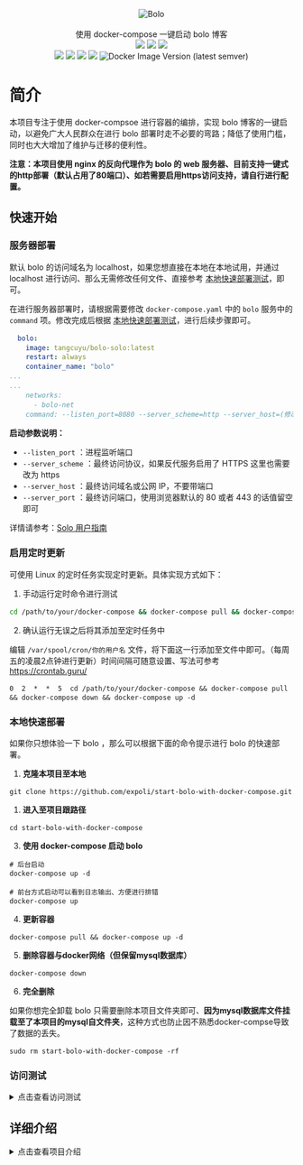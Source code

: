 <p align = "center">
<img alt="Bolo" src="https://github.com/expoli/bolo-solo/raw/master/bolo-logo-256.png">
<br><br>
使用 docker-compose 一键启动 bolo 博客
<br>
<img src="https://img.shields.io/github/last-commit/expoli/start-bolo-with-docker-compose.svg?style=flat-square">
<img src="https://img.shields.io/github/issues-pr-closed/expoli/start-bolo-with-docker-compose.svg?style=flat-square">
<img src="https://img.shields.io/github/downloads/expoli/start-bolo-with-docker-compose/total?style=flat-square">
<br>
<img src="https://img.shields.io/docker/cloud/automated/tangcuyu/bolo-solo?style=flat-square">
<img src="https://img.shields.io/docker/cloud/build/tangcuyu/bolo-solo?style=flat-square">
<img src="https://img.shields.io/docker/pulls/tangcuyu/bolo-solo.svg?style=flat-square">
<img src="https://img.shields.io/docker/v/tangcuyu/bolo-solo?sort=date&style=flat-square">
<img alt="Docker Image Version (latest semver)" src="https://img.shields.io/docker/v/tangcuyu/bolo-solo?sort=semver&style=flat-square">
<!-- <img src="https://img.shields.io/github/v/expoli/start-bolo-with-docker-compose?style=flat-square"> -->
<!-- <img src="https://img.shields.io/github/issues/expoli/start-bolo-with-docker-compose?style=flat-square"> -->
<!-- <img src="https://img.shields.io/github/commit-activity/y/expoli/start-bolo-with-docker-compose?style=flat-square"> -->
</p>

# 简介

本项目专注于使用 docker-compsoe 进行容器的编排，实现 bolo 博客的一键启动，以避免广大人民群众在进行 bolo 部署时走不必要的弯路；降低了使用门槛，同时也大大增加了维护与迁移的便利性。

**注意：本项目使用 nginx 的反向代理作为 bolo 的 web 服务器、目前支持一键式的http部署（默认占用了80端口）、如若需要启用https访问支持，请自行进行配置。**

## 快速开始

### 服务器部署

默认 bolo 的访问域名为 localhost，如果您想直接在本地在本地试用，并通过 localhost 进行访问、那么无需修改任何文件、直接参考 [本地快速部署测试](#本地快速部署测试)，即可。

在进行服务器部署时，请根据需要修改 `docker-compose.yaml` 中的 `bolo` 服务中的 `command` 项。修改完成后根据 [本地快速部署测试](#本地快速部署测试)，进行后续步骤即可。

```yaml
  bolo:
    image: tangcuyu/bolo-solo:latest
    restart: always
    container_name: "bolo"
...
...
    networks:
      - bolo-net
    command: --listen_port=8080 --server_scheme=http --server_host=(修改为你博客的域名或ip)  --server_port=
```

**启动参数说明：**

- `--listen_port` ：进程监听端口
- `--server_scheme` ：最终访问协议，如果反代服务启用了 HTTPS 这里也需要改为 https
- `--server_host` ：最终访问域名或公网 IP，不要带端口
- `--server_port` ：最终访问端口，使用浏览器默认的 80 或者 443 的话值留空即可

详情请参考：[Solo 用户指南](https://hacpai.com/article/1492881378588)

### 启用定时更新

可使用 Linux 的定时任务实现定时更新。具体实现方式如下：

1. 手动运行定时命令进行测试

```bash
cd /path/to/your/docker-compose && docker-compose pull && docker-compose down && docker-compose up -d
```

2. 确认运行无误之后将其添加至定时任务中

编辑 `/var/spool/cron/你的用户名` 文件，将下面这一行添加至文件中即可。（每周五的凌晨2点钟进行更新）时间间隔可随意设置、写法可参考 https://crontab.guru/

```shell
0  2  *  *  5  cd /path/to/your/docker-compose && docker-compose pull && docker-compose down && docker-compose up -d
```

### 本地快速部署

如果你只想体验一下 bolo ，那么可以根据下面的命令提示进行 bolo 的快速部署。

1. **克隆本项目至本地**

```shell
git clone https://github.com/expoli/start-bolo-with-docker-compose.git
```

1. **进入至项目跟路径**

```shell
cd start-bolo-with-docker-compose
```

3. **使用 docker-compose 启动 bolo**

```shell
# 后台启动
docker-compose up -d

# 前台方式启动可以看到日志输出、方便进行排错
docker-compose up
```

4. **更新容器**

```shell
docker-compose pull && docker-compose up -d
```

5. **删除容器与docker网络（但保留mysql数据库）**

```shell
docker-compose down
```

6. **完全删除**

如果你想完全卸载 bolo 只需要删除本项目文件夹即可、**因为mysql数据库文件挂载至了本项目的mysql自文件夹**，这种方式也防止因不熟悉docker-compse导致了数据的丢失。

```shell
sudo rm start-bolo-with-docker-compose -rf
```

### 访问测试

<details>
<summary>点击查看访问测试</summary>

再确认已经启动完成之后、使用浏览器访问您设置的对应域名即可完成博客的初始化。

- bolo 初始化界面
![bolo 初始化界面](image/2020-03-22_09-32-bolo-admin.png)

- bolo 初始化完成界面
![bolo 初始化完成界面](image/2020-03-22_09-41-bolo-init-success.png)
</details>

## 详细介绍

<details>
<summary>点击查看项目介绍</summary>

### 文件结构

```shell
├── .gitignore
├── LICENSE
├── mysql # mysql 数据库
│   └── data
├── nginx
│   ├── conf.d/bolo.conf # nginx 子配置文件目录、可添加自定义配置文件（以.conf结尾）
│   ├── nginx.conf
│   └── ssl
├── README.md
├── theme # 主题文件存放路径、如需挂载自定义主题、请在 docker-compose.yaml 中做好相应配置
│   └── solo-nexmoe
└── web
    └── markdowns # markdown 文件存放路径（使用markdown 文件初始化时bolo使用）详情参考 solo 导入markdown文件
```

### docker-compose.yaml

<details>
<summary>点击查看docker-compose.yaml</summary>

```yaml
version: "2.4"

services:
  nginx:
    image: nginx:latest
    restart: always
    container_name: "bolo-nginx"
    ports:
      - "80:80"
      # - "443:443"
    depends_on:
      bolo:
        condition: service_started
    links: 
      - "bolo:bolo"
    volumes:
      - ./nginx/conf.d:/etc/nginx/conf.d:ro
      - ./nginx/nginx.conf:/etc/nginx/nginx.conf:ro
    networks:
      - bolo-net

  mysql:
    image: mysql:5
    restart: always
    container_name: "bolo-mysql"
    expose:
      - "3306"
    volumes:
      - ./mysql/data:/var/lib/mysql
    environment:
      MYSQL_ROOT_PASSWORD: root_passwd
      MYSQL_USER: solo
      MYSQL_DATABASE: solo
      MYSQL_PASSWORD: solo123456
    healthcheck:
      test: "mysql --user=root --password=root_passwd --execute 'SHOW DATABASES;'" 
      interval: 2s
      timeout: 20s
      retries: 10
    networks:
      - bolo-net
    command: --max_allowed_packet=32505856 --character-set-server=utf8mb4 --collation-server=utf8mb4_general_ci

  bolo:
    image: tangcuyu/bolo-solo:latest
    restart: always
    container_name: "bolo"
    expose:
      - "8080"
    depends_on:
      mysql:
        condition: service_healthy
    links:
      - "mysql:mysql"
    # 主题与文章挂载目录
    # volumes: 
    #   - ./web/markdowns:/opt/solo/markdowns:rw
    #   - ./theme/solo-nexmoe:/opt/solo/skins/nexmoe
    environment:
      RUNTIME_DB: MYSQL
      JDBC_USERNAME: solo
      JDBC_PASSWORD: solo123456
      JDBC_DRIVER: com.mysql.cj.jdbc.Driver
      JDBC_URL: jdbc:mysql://mysql:3306/solo?useUnicode=yes&characterEncoding=UTF-8&useSSL=false&allowPublicKeyRetrieval=true&serverTimezone=UTC
    healthcheck:
      test: "nc -z localhost 8080 || exit 1"
      interval: 10s
      timeout: 20s
      retries: 10
    networks:
      - bolo-net
    command: --listen_port=8080 --server_scheme=http --server_host=localhost --server_port=

networks: 
  bolo-net:
```

</details>

### mysql 容器环境变量

下面是默认环境变量的配置、可根据个人需要进行更改、但需要确保与bolo容器的环境变量值一致、确保数据库连接的有效性。

**注意：你应该将数据库密码修改成强密码！！！**

```
MYSQL_ROOT_PASSWORD: root_passwd
MYSQL_USER: solo
MYSQL_DATABASE: solo
MYSQL_PASSWORD: solo123456
```

### bolo 容器环境变量

下面是默认的配置、可根据个人需要进行更该、但需要确保与bolo容器的环境变量值一致、保证数据库连接的有效性。

**注意：你应该将数据库密码修改成强密码！！！**

```shell
RUNTIME_DB: MYSQL
JDBC_USERNAME: solo
JDBC_PASSWORD: solo123456
JDBC_DRIVER: com.mysql.cj.jdbc.Driver
JDBC_URL: jdbc:mysql://mysql:3306/solo?useUnicode=yes&characterEncoding=UTF-8&useSSL=false&allowPublicKeyRetrieval=true&serverTimezone=UTC
```

</details>
